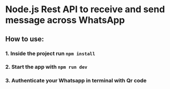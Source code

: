 # Node.js Rest API to receive and send message across WhatsApp

## How to use:

### 1. Inside the project run `npm install`
### 2. Start the app with `npm run dev`
### 3. Authenticate your Whatsapp in terminal with Qr code 